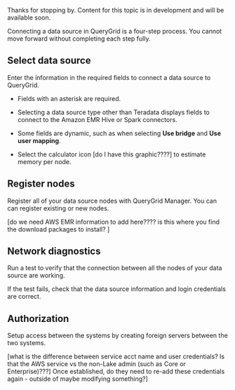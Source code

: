 
Thanks for stopping by. Content for this topic is in development and will be available soon.

Connecting a data source in QueryGrid is a four-step process. You cannot move forward without completing each step fully.

## Select data source


Enter the information in the required fields to connect a data source to QueryGrid.

-   Fields with an asterisk are required.

-   Selecting a data source type other than Teradata displays fields to connect to the Amazon EMR Hive or Spark connectors.

-   Some fields are dynamic, such as when selecting **Use bridge** and **Use user mapping**.

-   Select the calculator icon [do I have this graphic????] to estimate memory per node.


## Register nodes


Register all of your data source nodes with QueryGrid Manager. You can can register existing or new nodes.

[do we need AWS EMR information to add here???? is this where you find the download packages to install? ]

## Network diagnostics


Run a test to verify that the connection between all the nodes of your data source are working.

If the test fails, check that the data source information and login credentials are correct.

## Authorization


Setup access between the systems by creating foreign servers between the two systems.

[what is the difference between service acct name and user credentials? Is that the AWS service vs the non-Lake admin (such as Core or Enterprise)???] Once established, do they need to re-add these credentials again - outside of maybe modifying something?]

